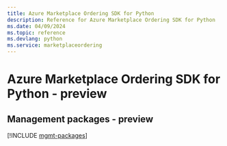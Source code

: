 ```yaml
---
title: Azure Marketplace Ordering SDK for Python
description: Reference for Azure Marketplace Ordering SDK for Python
ms.date: 04/09/2024
ms.topic: reference
ms.devlang: python
ms.service: marketplaceordering
---
```

# Azure Marketplace Ordering SDK for Python - preview

## Management packages - preview
[!INCLUDE [mgmt-packages](marketplace-ordering-mgmt-index.md)]